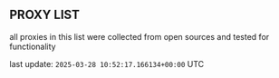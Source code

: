 ## PROXY LIST

all proxies in this list were collected from open sources and tested for functionality

last update: `2025-03-28 10:52:17.166134+00:00` UTC